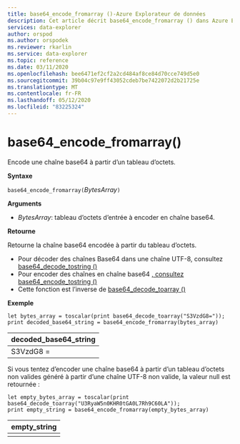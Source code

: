 ```yaml
---
title: base64_encode_fromarray ()-Azure Explorateur de données
description: Cet article décrit base64_encode_fromarray () dans Azure Explorateur de données.
services: data-explorer
author: orspod
ms.author: orspodek
ms.reviewer: rkarlin
ms.service: data-explorer
ms.topic: reference
ms.date: 03/11/2020
ms.openlocfilehash: bee6471ef2cf2a2cd484af8ce84d70cce749d5e0
ms.sourcegitcommit: 39b04c97e9ff43052cdeb7be7422072d2b21725e
ms.translationtype: MT
ms.contentlocale: fr-FR
ms.lasthandoff: 05/12/2020
ms.locfileid: "83225324"
---
```

# <a name="base64_encode_fromarray"></a>base64_encode_fromarray()

Encode une chaîne base64 à partir d’un tableau d’octets.

**Syntaxe**

`base64_encode_fromarray(`*BytesArray*`)`

**Arguments**

* *BytesArray*: tableau d’octets d’entrée à encoder en chaîne base64.

**Retourne**

Retourne la chaîne base64 encodée à partir du tableau d’octets.

* Pour décoder des chaînes Base64 dans une chaîne UTF-8, consultez [base64_decode_tostring ()](base64_decode_tostringfunction.md)
* Pour encoder des chaînes en chaîne base64 [, consultez base64_encode_tostring ()](base64_encode_tostringfunction.md)
* Cette fonction est l’inverse de [base64_decode_toarray ()](base64_decode_toarrayfunction.md)

**Exemple**

<!-- csl: https://help.kusto.windows.net/Samples -->
```kusto
let bytes_array = toscalar(print base64_decode_toarray("S3VzdG8="));
print decoded_base64_string = base64_encode_fromarray(bytes_array)
```

|decoded_base64_string|
|---|
|S3VzdG8 =|


Si vous tentez d’encoder une chaîne base64 à partir d’un tableau d’octets non valides généré à partir d’une chaîne UTF-8 non valide, la valeur null est retournée :

<!-- csl: https://help.kusto.windows.net/Samples -->
```kusto
let empty_bytes_array = toscalar(print base64_decode_toarray("U3RyaW5n0KHR0tGA0L7Rh9C60LA"));
print empty_string = base64_encode_fromarray(empty_bytes_array)
```

|empty_string|
|---|
||
